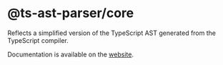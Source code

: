 # @ts-ast-parser/core

Reflects a simplified version of the TypeScript AST generated from the TypeScript compiler.

Documentation is available on the [website](https://jordimarimon.github.io/ts-ast-parser).
